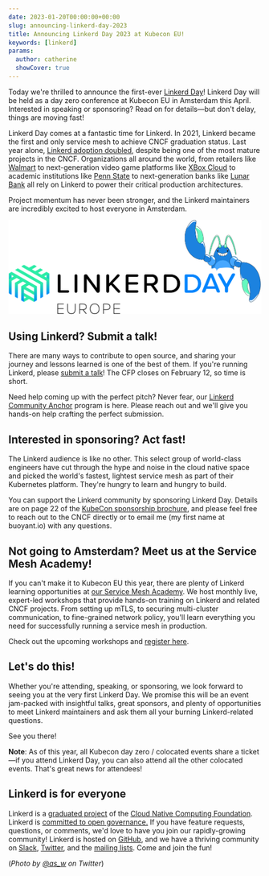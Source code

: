```yaml
---
date: 2023-01-20T00:00:00+00:00
slug: announcing-linkerd-day-2023
title: Announcing Linkerd Day 2023 at Kubecon EU!
keywords: [linkerd]
params:
  author: catherine
  showCover: true
---
```


Today we're thrilled to announce the first-ever [Linkerd
Day](https://events.linuxfoundation.org/kubecon-cloudnativecon-europe/cncf-hosted-co-located-events/linkerd-day/)!
Linkerd Day will be held as a day zero conference at Kubecon EU in Amsterdam
this April. Interested in speaking or sponsoring? Read on for details—but don't
delay, things are moving fast!

Linkerd Day comes at a fantastic time for Linkerd. In 2021, Linkerd became the
first and only service mesh to achieve CNCF graduation status. Last year alone,
[Linkerd adoption
doubled](/2022/12/28/service-mesh-2022-recap-ebpf-gateway-api/),
despite being one of the most mature projects in the CNCF. Organizations all
around the world, from retailers like
[Walmart](https://siliconangle.com/2023/01/17/walmarts-supercloud-cloud-native-kubernetes-based-platform-supercloud2/)
to next-generation video game platforms like [XBox
Cloud](https://buoyant.io/case-studies/xbox) to academic institutions like [Penn
State](https://buoyant.io/case-studies/penn-state) to next-generation banks like
[Lunar Bank](https://buoyant.io/case-studies/lunar) all rely on Linkerd to power
their critical production architectures.

Project momentum has never been stronger, and the Linkerd maintainers are
incredibly excited to host everyone in Amsterdam.

![Linkerd Day logo](linkerd-day-dark-2x.png)

## Using Linkerd? Submit a talk!

There are many ways to contribute to open source, and sharing your journey and
lessons learned is one of the best of them. If you're running Linkerd, please
[submit a
talk](https://events.linuxfoundation.org/kubecon-cloudnativecon-europe/cncf-hosted-co-located-events/cfp-colocated-events/)!
The CFP closes on February 12, so time is short.

Need help coming up with the perfect pitch? Never fear, our [Linkerd Community
Anchor](/community/anchor/) program is here. Please reach out
and we'll give you hands-on help crafting the perfect submission.

## Interested in sponsoring? Act fast!

The Linkerd audience is like no other. This select group of world-class
engineers have cut through the hype and noise in the cloud native space and
picked the world's fastest, lightest service mesh as part of their Kubernetes
platform. They're hungry to learn and hungry to build.

You can support the Linkerd community by sponsoring Linkerd Day. Details are on
page 22 of the [KubeCon sponsorship
brochure](https://events.linuxfoundation.org/wp-content/uploads/2023/01/sponsor-cncf-2023-011723.pdf),
and please feel free to reach out to the CNCF directly or to email me (my first
name at buoyant.io) with any questions.

## Not going to Amsterdam? Meet us at the Service Mesh Academy!

If you can't make it to Kubecon EU this year, there are plenty of Linkerd
learning opportunities at [our Service Mesh
Academy](https://buoyant.io/service-mesh-academy). We host monthly live,
expert-led workshops that provide hands-on training on Linkerd and related CNCF
projects. From setting up mTLS, to securing multi-cluster communication, to
fine-grained network policy, you'll learn everything you need for successfully
running a service mesh in production.

Check out the upcoming workshops and [register
here](https://buoyant.io/service-mesh-academy).

## Let's do this!

Whether you're attending, speaking, or sponsoring, we look forward to seeing you
at the very first Linkerd Day. We promise this will be an event jam-packed with
insightful talks, great sponsors, and plenty of opportunities to meet Linkerd
maintainers and ask them all your burning Linkerd-related questions.

See you there!

**Note**: As of this year, all Kubecon day zero / colocated events share a
ticket—if you attend Linkerd Day, you can also attend all the other colocated
events. That's great news for attendees!

## Linkerd is for everyone

Linkerd is a [graduated project](/2021/07/28/announcing-cncf-graduation/) of the
[Cloud Native Computing Foundation](https://cncf.io/). Linkerd is [committed to
open
governance.](/2019/10/03/linkerds-commitment-to-open-governance/)
If you have feature requests, questions, or comments, we'd love to have you join
our rapidly-growing community! Linkerd is hosted on
[GitHub](https://github.com/linkerd/), and we have a thriving community on
[Slack](https://slack.linkerd.io/), [Twitter](https://twitter.com/linkerd), and
the [mailing lists](/2/get-involved/). Come and join the fun!

(*Photo by [@as_w](https://twitter.com/as_w) on Twitter*)
